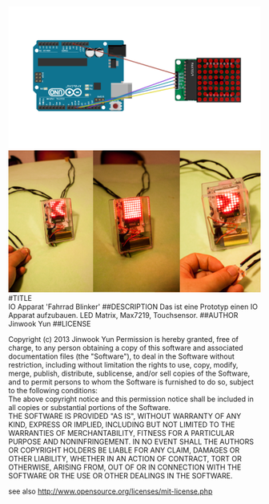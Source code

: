 ![fritzing-layout](fritzing-layout.png)  
![image](screenshot.png)  
#TITLE  
IO Apparat 'Fahrrad Blinker'
##DESCRIPTION
Das ist eine Prototyp einen IO Apparat aufzubauen.
LED Matrix, Max7219, Touchsensor.
##AUTHOR  
Jinwook Yun
##LICENSE

Copyright (c)  2013 Jinwook Yun 
Permission is hereby granted, free of charge, to any person obtaining a copy of this software and associated documentation files (the "Software"), to deal in the Software  without restriction, including without limitation the rights to use, copy, modify, merge, publish, distribute, sublicense, and/or sell copies of the Software, and to  permit persons to whom the Software is furnished to do so, subject to the following conditions:  
The above copyright notice and this permission notice shall be included in all copies or substantial portions of the Software.  
THE SOFTWARE IS PROVIDED "AS IS", WITHOUT WARRANTY OF ANY KIND, EXPRESS OR IMPLIED, INCLUDING BUT NOT LIMITED TO THE WARRANTIES OF MERCHANTABILITY, FITNESS FOR A  PARTICULAR PURPOSE AND NONINFRINGEMENT. IN NO EVENT SHALL THE AUTHORS OR COPYRIGHT HOLDERS BE LIABLE FOR ANY CLAIM, DAMAGES OR OTHER LIABILITY, WHETHER IN AN ACTION OF  CONTRACT, TORT OR OTHERWISE, ARISING FROM, OUT OF OR IN CONNECTION WITH THE SOFTWARE OR THE USE OR OTHER DEALINGS IN THE SOFTWARE.  

see also http://www.opensource.org/licenses/mit-license.php
